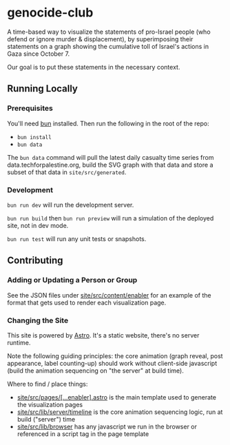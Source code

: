 # genocide-club

A time-based way to visualize the statements of pro-Israel people (who defend or ignore murder & displacement), by superimposing their statements on a graph showing the cumulative toll of Israel's actions in Gaza since October 7.

Our goal is to put these statements in the necessary context.

## Running Locally

### Prerequisites

You'll need [bun](https://bun.sh) installed. Then run the following in the root of the repo:

- `bun install`
- `bun data`

The `bun data` command will pull the latest daily casualty time series from data.techforpalestine.org, build the SVG graph with that data and store a subset of that data in `site/src/generated`.

### Development

`bun run dev` will run the development server.

`bun run build` then `bun run preview` will run a simulation of the deployed site, not in dev mode.

`bun run test` will run any unit tests or snapshots.

## Contributing

### Adding or Updating a Person or Group

See the JSON files under [site/src/content/enabler](site/src/content/enabler) for an example of the format that gets used to render each visualization page.

### Changing the Site

This site is powered by [Astro](https://astro.build). It's a static website, there's no server runtime.

Note the following guiding principles: the core animation (graph reveal, post appearance, label counting-up) should work without client-side javascript (build the animation sequencing on "the server" at build time).

Where to find / place things:

- [site/src/pages/[...enabler].astro](site/src/pages/[...enabler].astro) is the main template used to generate the visualization pages
- [site/src/lib/server/timeline](site/src/lib/server/timeline.ts) is the core animation sequencing logic, run at build ("server") time
- [site/src/lib/browser](site/src/lib/browser) has any javascript we run in the browser or referenced in a script tag in the page template
